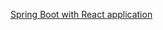 
[Spring Boot with React application](https://github.com/AlexandrSokolov/spring_boot_projects/tree/master/spring_boot_web/sb_web_react)